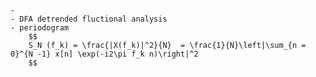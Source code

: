 
    - 
    - DFA detrended fluctional analysis
    - periodogram
        $$
        S_N (f_k) = \frac{|X(f_k)|^2}{N}  = \frac{1}{N}\left|\sum_{n = 0}^{N -1} x[n] \exp(-i2\pi f_k n)\right|^2
        $$